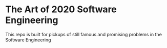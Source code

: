 The Art of 2020 Software Engineering
===

This repo is built for pickups of still famous and promising problems in the Software Engineering
